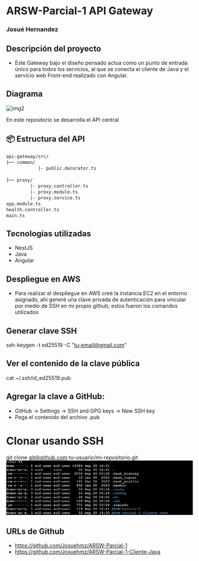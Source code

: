 # ARSW-Parcial-1 API Gateway
### Josué Hernandez

## Descripción del proyecto
- Este Gateway bajo el diseño pensado actua como un punto de entrada único para todos los servicios, al que se conecta el cliente de Java y el servicio web Front-end realizado con Angular.
## Diagrama
![img2](img/image2.png)

En este repositorio se desarrolla el API central
## 📦 Estructura del API

```
api-gateway/src/
├── common/
            |- public.decorator.ts
           
├── proxy/ 
         |- proxy.controller.ts
         |- proxy.module.ts
         |- proxy.service.ts           
app.module.ts
health.controller.ts
main.ts      
```

## Tecnologías utilizadas
- NestJS
- Java
- Angular

## Despliegue en AWS
- Para realizar el despliegue en AWS creé la instancia EC2 en el entorno asignado, ahí generé una clave privada de autenticación para vincular por medio de SSH en mi propio github, estos fueron los comandos utilizados
## Generar clave SSH
ssh-keygen -t ed25519 -C "tu-email@gmail.com"

## Ver el contenido de la clave pública
cat ~/.ssh/id_ed25519.pub

## Agregar la clave a GitHub:
- GitHub → Settings → SSH and GPG keys → New SSH key
- Pega el contenido del archivo .pub

# Clonar usando SSH
git clone git@github.com:tu-usuario/mi-repositorio.git
 ![img](img/image.png)

 ## URLs de Github
 - https://github.com/Josuehmz/ARSW-Parcial-1
 - https://github.com/Josuehmz/ARSW-Parcial-1-Cliente-Java
